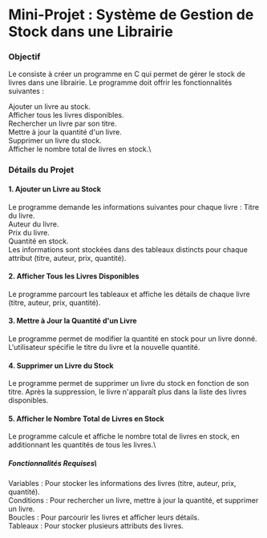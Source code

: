 # Mini-Projet : Système de Gestion de Stock dans une Librairie
### Objectif
Le  consiste à créer un programme en C qui permet de gérer le stock de livres dans une librairie. Le programme doit offrir les fonctionnalités suivantes :

Ajouter un livre au stock.\
Afficher tous les livres disponibles.\
Rechercher un livre par son titre.\
Mettre à jour la quantité d'un livre.\
Supprimer un livre du stock.\
Afficher le nombre total de livres en stock.\

### Détails du Projet
#### 1. Ajouter un Livre au Stock
   Le programme demande les informations suivantes pour chaque livre :
   Titre du livre.\
   Auteur du livre.\
   Prix du livre.\
   Quantité en stock.\
   Les informations sont stockées dans des tableaux distincts pour chaque attribut (titre, auteur, prix, quantité).
#### 2. Afficher Tous les Livres Disponibles
   Le programme parcourt les tableaux et affiche les détails de chaque livre (titre, auteur, prix, quantité).
#### 3. Mettre à Jour la Quantité d'un Livre
   Le programme permet de modifier la quantité en stock pour un livre donné.
   L'utilisateur spécifie le titre du livre et la nouvelle quantité.
#### 4. Supprimer un Livre du Stock
   Le programme permet de supprimer un livre du stock en fonction de son titre.
   Après la suppression, le livre n'apparaît plus dans la liste des livres disponibles.
#### 5. Afficher le Nombre Total de Livres en Stock
   Le programme calcule et affiche le nombre total de livres en stock, en additionnant les quantités de tous les livres.\
   
##### Fonctionnalités Requises\
   Variables : Pour stocker les informations des livres (titre, auteur, prix, quantité).\
   Conditions : Pour rechercher un livre, mettre à jour la quantité, et supprimer un livre.\
   Boucles : Pour parcourir les livres et afficher leurs détails.\
   Tableaux : Pour stocker plusieurs attributs des livres.